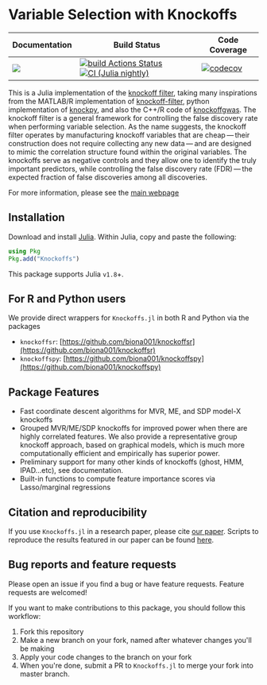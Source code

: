# Variable Selection with Knockoffs

| **Documentation** | **Build Status** | **Code Coverage**  |
|-------------------|------------------|--------------------|
| [![](https://img.shields.io/badge/docs-latest-blue.svg)](https://biona001.github.io/Knockoffs.jl/dev/)| [![build Actions Status](https://github.com/biona001/Knockoffs.jl/workflows/CI/badge.svg)](https://github.com/biona001/Knockoffs.jl/actions) [![CI (Julia nightly)](https://github.com/biona001/Knockoffs.jl/workflows/JuliaNightly/badge.svg)](https://github.com/biona001/Knockoffs.jl/actions/workflows/JuliaNightly.yml) | [![codecov](https://codecov.io/gh/biona001/Knockoffs.jl/branch/master/graph/badge.svg?token=YyPqiFpIM1)](https://codecov.io/gh/biona001/Knockoffs.jl) |

This is a Julia implementation of the [knockoff filter](https://web.stanford.edu/group/candes/knockoffs/), taking many inspirations from the MATLAB/R implementation of [knockoff-filter](https://github.com/msesia/knockoff-filter), python implementation of [knockpy](https://github.com/amspector100/knockpy), and also the C++/R code of [knockoffgwas](https://github.com/msesia/knockoffgwas). The knockoff filter is a general framework for controlling the false discovery rate when performing variable selection. As the name suggests, the knockoff filter operates by manufacturing knockoff variables that are cheap — their construction does not require collecting any new data — and are designed to mimic the correlation structure found within the original variables. The knockoffs serve as negative controls and they allow one to identify the truly important predictors, while controlling the false discovery rate (FDR) — the expected fraction of false discoveries among all discoveries.

For more information, please see the [main webpage](https://web.stanford.edu/group/candes/knockoffs/)

## Installation

Download and install [Julia](https://julialang.org/downloads/). Within Julia, copy and paste the following: 
```julia
using Pkg
Pkg.add("Knockoffs")
```
This package supports Julia `v1.8`+. 

## For R and Python users

We provide direct wrappers for `Knockoffs.jl` in both R and Python via the packages

+ `knockoffsr`: [https://github.com/biona001/knockoffsr](https://github.com/biona001/knockoffsr)
+ `knockoffspy`: [https://github.com/biona001/knockoffspy](https://github.com/biona001/knockoffspy)

## Package Features

+ Fast coordinate descent algorithms for MVR, ME, and SDP model-X knockoffs
+ Grouped MVR/ME/SDP knockoffs for improved power when there are highly correlated features. We also provide a representative group knockoff approach, based on graphical models, which is much more computationally efficient and empirically has superior power. 
+ Preliminary support for many other kinds of knockoffs (ghost, HMM, IPAD...etc), see documentation. 
+ Built-in functions to compute feature importance scores via Lasso/marginal regressions

## Citation and reproducibility

If you use `Knockoffs.jl` in a research paper, please cite [our paper](https://arxiv.org/abs/2310.15069). Scripts to reproduce the results featured in our paper can be found [here](https://github.com/biona001/group-knockoff-reproducibility).

## Bug reports and feature requests

Please open an issue if you find a bug or have feature requests. Feature requests are welcomed!

If you want to make contributions to this package, you should follow this workflow:

1. Fork this repository
2. Make a new branch on your fork, named after whatever changes you'll be making
3. Apply your code changes to the branch on your fork
4. When you're done, submit a PR to `Knockoffs.jl` to merge your fork into master branch.
